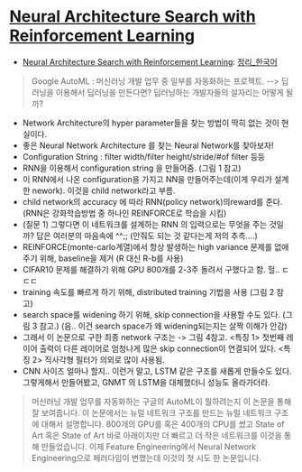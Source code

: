 # [Neural Architecture Search with Reinforcement Learning](https://arxiv.org/abs/1611.01578)


- [Neural Architecture Search with Reinforcement Learning](https://openreview.net/pdf?id=r1Ue8Hcxg): [정리_한국어](https://www.slideshare.net/KihoSuh/neural-architecture-search-with-reinforcement-learning-76883153)
> Google AutoML : 머신러닝 개발 업무 중 일부를 자동화하는 프로젝트. --> 딥러닝을 이용해서 딥러닝을 만든다면? 딥러닝하는 개발자들의 설자리는 어떻게 될까?
- Network Architecture의 hyper parameter들을 찾는 방법이 딱히 없는 것이 현실이다.
- 좋은 Neural Network Architecture 를 찾는 Neural Network를 찾아보자!
- Configuration String : filter width/filter height/stride/#of filter 등등
- RNN을 이용해서 configuration string 을 만들어줌. (그림 1 참고)
- 이 RNN에서 나온 configuration을 가지고 NN을 만들어주는데(이게 우리가 설계한 nework). 이것을 child network라고 부름.
- child network의 accuracy 에 따라 RNN(policy network)의reward를 준다. (RNN은 강화학습방법 중 하나인 REINFORCE로 학습을 시킴)
- (질문 1) 그렇다면 이 네트워크를 설계하는 RNN 의 입력으로는 무엇을 주는 것일까?
답은 여러분의 마음속에 ^^;; (안줘도 되는 것 같다는게 저의 추측....)
- REINFORCE(monte-carlo계열)에서 항상 발생하는 high variance 문제를 없애주기 위해, baseline을 제거
(R 대신 R-b를 사용)
- CIFAR10 문제를 해결하기 위해 GPU 800개를 2-3주 돌려서 구했다고 함. 헐.. ㄷㄷㄷ
- training 속도를 빠르게 하기 위해, distributed training 기법을 사용 (그림 2 참고)
- search space를 widening 하기 위해, skip connection을 사용할 수도 있다. (그림 3 참고.) (음.. 이건 search space가 왜 widening되는지는 살짝 이해가 안감)
- 그래서 이 논문으로 구한 최종 network 구조는 -> 그림 4참고.
<특징 1> 첫번째 레이어 출력이 다른 레이어로 엄청나게 많은 skip connection이 연결되어 있다.
<특징 2> 직사각형 필터가 의외로 많이 사용됨.
- CNN 사이즈 얼마나 할지.. 이런거 말고, LSTM 같은 구조를 새롭게 만들수도 있다. 그렇게해서 만들어봤고, GNMT 의 LSTM을 대체했더니 성능도 올라가더라.

> 머신러닝 개발 업무를 자동화하는 구글의 AutoML이 뭘하려는지 이 논문을 통해 잘 보여줍니다.
이 논문에서는 뉴럴 네트워크 구조를 만드는 뉴럴 네트워크 구조에 대해서 설명합니다. 800개의 GPU를 혹은 400개의 CPU를 썼고 State of Art 혹은 State of Art 바로 아래이지만 더 빠르고 더 작은 네트워크를 이것을 통해 만들었습니다. 이제 Feature Engineering에서 Neural Network Engineering으로 페러다임이 변했는데 이것의 첫 시도 한 논문입니다.

